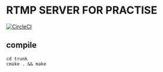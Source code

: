 # RTMP SERVER FOR PRACTISE

[![CircleCI](https://circleci.com/gh/SnailTowardThesun/rtmp_server/tree/master.svg?style=shield&circle-token=bc2a40%203a07113b1eedf3508ed28584f9731830b7)](https://circleci.com/gh/SnailTowardThesun/rtmp_server/tree/master)

## compile


```
cd trunk
cmake . && make
```
